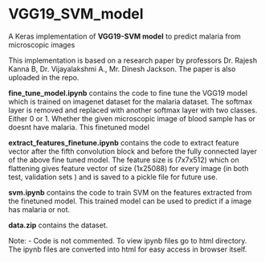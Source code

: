 # VGG19_SVM_model
A Keras implementation of **VGG19-SVM model** to predict malaria from microscopic images

This implementation is based on a research paper by professors Dr. Rajesh Kanna B, Dr. Vijayalakshmi A., Mr. Dinesh Jackson. The paper is also uploaded in the repo.

**fine_tune_model.ipynb** contains the code to fine tune the VGG19 model which is trained on imagenet dataset for the malaria dataset. The softmax layer is removed and replaced with another softmax layer with two classes. Either 0 or 1. Whether the given microscopic image of blood sample has or doesnt have malaria. This finetuned model 

**extract_features_finetune.ipynb** contains the code to extract feature vector after the fifth convolution block and before the fully connected layer of the above fine tuned model. The feature size is (7x7x512) which on flattening gives feature vector of size (1x25088) for every image (in both test, validation sets ) and is saved to a pickle file for future use.

**svm.ipynb** contains the code to train SVM on the features extracted from the finetuned model. This trained model can be used to predict if a image has malaria or not.

**data.zip** contains the dataset.

Note: - Code is not commented. To view ipynb files go to html directory. The ipynb files are converted into html for easy access in browser itself.
